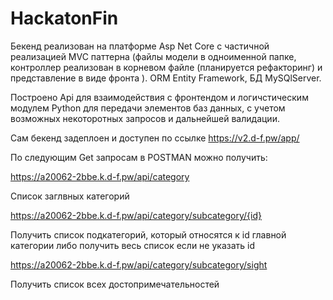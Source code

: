 # HackatonFin

Бекенд реализован на платформе Asp Net Core с частичной реализацией MVC паттерна (файлы модели в одноименной папке, контроллер реализован в корневом файле (планируется рефакторинг) и представление в виде фронта ). ORM  Entity Framework,
БД MySQlServer.

Построено Api для взаимодействия с фронтендом и логичстическим модулем Python для передачи элементов баз данных, с учетом возможных некоторотных запросов и дальнейшей валидации.

Сам бекенд задеплоен и доступен по ссылке https://v2.d-f.pw/app/

По следующим Get запросам в POSTMAN можно получить:

https://a20062-2bbe.k.d-f.pw/api/category

Список заглвных категорий

https://a20062-2bbe.k.d-f.pw/api/category/subcategory/{id}

Получить список подкатегорий, который относятся к id главной категории либо получить весь список если не указать id

https://a20062-2bbe.k.d-f.pw/api/category/subcategory/sight

Получить список всех достопримечательностей

